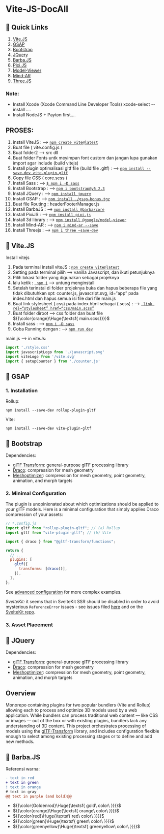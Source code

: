 # Vite-JS-DocAll

## 🔗 Quick Links

1. [Vite.JS](#-vitejs)
2. [GSAP](#-gsap)
3. [Bootstrap](#-bootstrap)
4. [JQuery](#-jquery)
5. [Barba.JS](#-barbajs)
6. [Pixi.JS](#-pixijs)
7. [Model-Viewer](#-model-viewer)
8. [Mind-AR](#-mind-ar)
6. [Three.JS](#-threejs)


### Note:
- Install Xcode (Xcode Command Line Developer Tools)  xcode-select --install ….
- Install NodeJS + Payton first….


## PROSES:

1. install ViteJS : —>  [``` npm create vite@latest ```](#)
2. Buat file ( vite.config.js )
3. Buat folder2 —> src dll
4. Buat folder Fonts untk meyimpan font custom dan jangan lupa gunakan import agar include (build vitejs)
4. Install plugin optimalisasi gltf file (build file .gltf) : —>  [``` npm install --save-dev vite-plugin-gltf ```](#)
4. Copy file CSS ( core.scss )
5. Install Sass : —>  [``` $ npm i -D sass ```](#)
6. Install Bootstrap : —> [``` npm i bootstrap@v5.2.3 ```](#)
7. Install JQuery : —> [``` npm install jquery ```](#)
8. Install GSAP : —>  [``` npm install ./gsap-bonus.tgz ```](#)
9. Buat file Routing : headerFooterManager.js 
10. Install BarbaJS : —> [``` npm install @barba/core ```](#)
12. Install PixiJS : —> [``` npm install pixi.js ```](#)
11. Install 3d library <model-viewer> : —> [``` npm install @google/model-viewer ```](#)
12. Install Mind-AR : —> [``` npm i mind-ar --save ```](#)
13. Install Threejs : —> [``` npm i three —save-dev ```](#)



## 👾 Vite.JS
Install vitejs 

1. Pada terminal install viteJS :   [``` npm create vite@latest ```](#)
2. Setting pada terminal pilih —> vanilla Javascript, dan ikuti petunjuknya
3. Pilih lokasi folder yang digunakan sebagai projeknya
4. lalu ketik : [``` npm i```](#)  —> untung menginstall
5. Setelah terinstal di folder projeknya buka dan hapus beberapa file yang tidak dibutuhkan
    spt: counter.js, javascript.svg, id=“app” pada index.html dan hapus semua isi file dari file main.js
6. Buat link stylesheet (.css) pada index.html sebagai (.scss) : —>  [``` link rel=“stylesheet” href=“css/main.scss”```](#)
8. Buat folder diroot —> css folder dan buat file  ${{\color{orange}\Huge{\textsf{  main.scss\}}}}\$
9. Install sass : —> [``` npm i -D sass ```](#)
10. Coba Running dengan : —> [``` npm run dev ```](#)



main.js —> in viteJs:

```js
import './style.css'
import javascriptLogo from './javascript.svg'
import viteLogo from '/vite.svg'
import { setupCounter } from './counter.js'
```

## 👾 GSAP




### 1. Installation

Rollup:

```shell
npm install --save-dev rollup-plugin-gltf
```

Vite:

```shell
npm install --save-dev vite-plugin-gltf
```

## 👾 Bootstrap
Dependencies:

- [glTF Transform](https://gltf-transform.donmccurdy.com/): general-purpose glTF processing library
- [Draco](https://github.com/google/draco/): compression for mesh geometry
- [Meshoptimizer](https://github.com/zeux/meshoptimizer): compression for mesh geometry, point geometry, animation, and morph targets

### 2. Minimal Configuration

The plugin is unopinionated about which optimizations should be applied to your glTF models. Here is a minimal configuration that simply applies Draco compression of your assets:

```js
// *.config.js
import gltf from "rollup-plugin-gltf"; // (a) Rollup
import gltf from "vite-plugin-gltf"; // (b) Vite

import { draco } from "@gltf-transform/functions";

return {
  // ...
  plugins: [
    gltf({
      transforms: [draco()],
    }),
  ],
};
```

See [advanced configuration](#advanced-configuration) for more complex examples.

_SvelteKit:_ it seems that in SvelteKit SSR should be disabled in order to avoid mysterious `ReferenceError` issues - see issues filed [here](https://github.com/nytimes/rd-bundler-3d-plugins/issues/19) and on the [SvelteKit repo](https://github.com/sveltejs/kit/issues/9000).

### 3. Asset Placement

## 👾 JQuery
Dependencies:

- [glTF Transform](https://gltf-transform.donmccurdy.com/): general-purpose glTF processing library
- [Draco](https://github.com/google/draco/): compression for mesh geometry
- [Meshoptimizer](https://github.com/zeux/meshoptimizer): compression for mesh geometry, point geometry, animation, and morph targets






## Overview

Monorepo containing plugins for two popular bundlers (Vite and Rollup) allowing each to process and optimize 3D models used by a web application. While bundlers can process traditional web content — like CSS or images — out of the box or with existing plugins, bundlers lack any understanding of 3D content. This project orchestrates processing of models using the [glTF-Transform](https://gltf-transform.donmccurdy.com/) library, and includes configuration flexible enough to select among existing processing stages or to define and add new methods.

## 👾 Barba.JS
Referensi warna:

```diff
- text in red
+ text in green
! text in orange
# text in gray
@@ text in purple (and bold)@@
```

- ${{\color{Goldenrod}\Huge{\textsf{  gold\ color\ \}}}}\$
- ${{\color{orange}\Huge{\textsf{  orange\ color\ \}}}}\$
- ${{\color{red}\Huge{\textsf{  red\ color\ \}}}}\$
- ${{\color{green}\Huge{\textsf{  green\ color\ \}}}}\$
- ${{\color{greenyellow}\Huge{\textsf{  greenyellow\ color\ \}}}}\$




